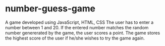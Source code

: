 # number-guess-game
A game developed using JavaScript, HTML, CSS
The user has to enter a number between 1 and 20. If the entered number matches the random number genererated by the game, the user scores a point.
The game stores the highest score of the user if he/she wishes to try the game again.
